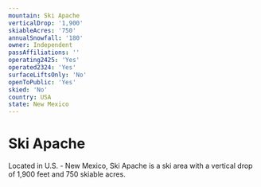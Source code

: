 ```yaml
---
mountain: Ski Apache
verticalDrop: '1,900'
skiableAcres: '750'
annualSnowfall: '180'
owner: Independent
passAffiliations: ''
operating2425: 'Yes'
operated2324: 'Yes'
surfaceLiftsOnly: 'No'
openToPublic: 'Yes'
skied: 'No'
country: USA
state: New Mexico
---
```


# Ski Apache

Located in U.S. - New Mexico, Ski Apache is a ski area with a vertical drop of 1,900 feet and 750 skiable acres.
